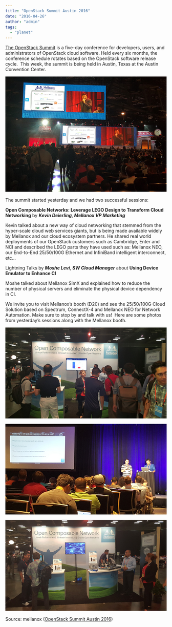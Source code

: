 ```yaml
---
title: "OpenStack Summit Austin 2016"
date: "2016-04-26"
author: "admin"
tags: 
  - "planet"
---
```


[The OpenStack Summit](https://www.openstack.org/summit/austin-2016/) is a five-day conference for developers, users, and administrators of OpenStack cloud software. Held every six months, the conference schedule rotates based on the OpenStack software release cycle.  This week, the summit is being held in Austin, Texas at the Austin Convention Center.

[![keynote](images/keynote.jpg)](http://www.mellanox.com/blog/wp-content/uploads/keynote.jpg)

The summit started yesterday and we had two successful sessions:

**Open Composable Networks: Leverage LEGO Design to Transform Cloud Networking** by **_Kevin Deierling, Mellanox VP Marketing_**

Kevin talked about a new way of cloud networking that stemmed from the hyper-scale cloud web services giants, but is being made available widely by Mellanox and our cloud ecosystem partners. He shared real world deployments of our OpenStack customers such as Cambridge, Enter and NCI and described the LEGO parts they have used such as: Mellanox NEO, our End-to-End 25/50/100G Ethernet and InfiniBand intelligent interconnect, etc…

Lightning Talks by **_Moshe Levi_**, **_SW Cloud Manager_** about **Using Device Emulator to Enhance CI**

Moshe talked about Mellanox SimX and explained how to reduce the number of physical servers and eliminate the physical device dependency in CI.

We invite you to visit Mellanox’s booth (D20) and see the 25/50/100G Cloud Solution based on Spectrum, ConnectX-4 and Mellanox NEO for Network Automation. Make sure to stop by and talk with us!  Here are some photos from yesterday’s sessions along with the Mellanox booth.

[![session1](images/session1.jpg)](http://www.mellanox.com/blog/wp-content/uploads/session1.jpg)

[![session2](images/session2.jpg)](http://www.mellanox.com/blog/wp-content/uploads/session2.jpg)

[![booth](images/booth.jpg)](http://www.mellanox.com/blog/wp-content/uploads/booth.jpg)

[](http://www.addtoany.com/add_to/facebook?linkurl=http%3A%2F%2Fwww.mellanox.com%2Fblog%2F2016%2F04%2Fopenstack-summit-austin-2016%2F&linkname=OpenStack%20Summit%20Austin%202016 "Facebook")[](http://www.addtoany.com/add_to/twitter?linkurl=http%3A%2F%2Fwww.mellanox.com%2Fblog%2F2016%2F04%2Fopenstack-summit-austin-2016%2F&linkname=OpenStack%20Summit%20Austin%202016 "Twitter")[](http://www.addtoany.com/add_to/linkedin?linkurl=http%3A%2F%2Fwww.mellanox.com%2Fblog%2F2016%2F04%2Fopenstack-summit-austin-2016%2F&linkname=OpenStack%20Summit%20Austin%202016 "LinkedIn")[](https://www.addtoany.com/share#url=http%3A%2F%2Fwww.mellanox.com%2Fblog%2F2016%2F04%2Fopenstack-summit-austin-2016%2F&title=OpenStack%20Summit%20Austin%202016)

Source: mellanox ([OpenStack Summit Austin 2016](http://www.mellanox.com/blog/2016/04/openstack-summit-austin-2016/))
